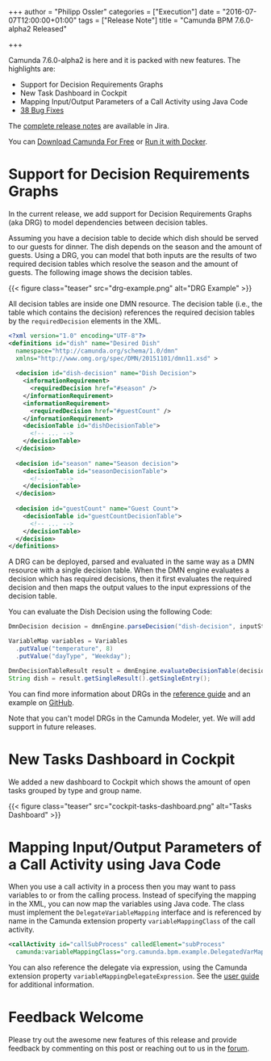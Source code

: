 +++
author = "Philipp Ossler"
categories = ["Execution"]
date = "2016-07-07T12:00:00+01:00"
tags = ["Release Note"]
title = "Camunda BPM 7.6.0-alpha2 Released"

+++

Camunda 7.6.0-alpha2 is here and it is packed with new features. The highlights are:

* Support for Decision Requirements Graphs
* New Task Dashboard in Cockpit
* Mapping Input/Output Parameters of a Call Activity using Java Code
* [38 Bug Fixes](https://app.camunda.com/jira/issues/?jql=issuetype%20%3D%20%22Bug%20Report%22%20AND%20fixVersion%20%3D%207.6.0-alpha2)

The [complete release notes](https://app.camunda.com/jira/secure/ReleaseNote.jspa?projectId=10230&version=14605) are available in Jira.

You can [Download Camunda For Free](https://camunda.org/download/)
or [Run it with Docker](https://hub.docker.com/r/camunda/camunda-bpm-platform/).

<!--more-->

# Support for Decision Requirements Graphs

In the current release, we add support for Decision Requirements Graphs (aka DRG) to model dependencies between decision tables. 

Assuming you have a decision table to decide which dish should be served to our guests for dinner. The dish depends on the season and the amount of guests. Using a DRG, you can model that both inputs are the results of two required decision tables which resolve the season and the amount of guests. The following image shows the decision tables. 

{{< figure class="teaser" src="drg-example.png" alt="DRG Example" >}}

All decision tables are inside one DMN resource. The decision table (i.e., the table which contains the decision) references the required decision tables by the `requiredDecision` elements in the XML.

```xml
<?xml version="1.0" encoding="UTF-8"?>
<definitions id="dish" name="Desired Dish" 
  namespace="http://camunda.org/schema/1.0/dmn"
  xmlns="http://www.omg.org/spec/DMN/20151101/dmn11.xsd" >
  
  <decision id="dish-decision" name="Dish Decision">
    <informationRequirement>
      <requiredDecision href="#season" />
    </informationRequirement>
    <informationRequirement>
      <requiredDecision href="#guestCount" />
    </informationRequirement>
    <decisionTable id="dishDecisionTable">
      <!-- ... -->
    </decisionTable>
  </decision>
  
  <decision id="season" name="Season decision">
    <decisionTable id="seasonDecisionTable">
      <!-- ... -->
    </decisionTable>
  </decision>
  
  <decision id="guestCount" name="Guest Count">
    <decisionTable id="guestCountDecisionTable">
      <!-- ... -->
    </decisionTable>
  </decision>
</definitions>
```  

A DRG can be deployed, parsed and evaluated in the same way as a DMN resource with a single decision table. When the DMN engine evaluates a decision which has required decisions, then it first evaluates the required decision and then maps the output values to the input expressions of the decision table. 

You can evaluate the Dish Decision using the following Code:

```java
DmnDecision decision = dmnEngine.parseDecision("dish-decision", inputStream);

VariableMap variables = Variables
  .putValue("temperature", 8)
  .putValue("dayType", "Weekday");

DmnDecisionTableResult result = dmnEngine.evaluateDecisionTable(decision, variables);
String dish = result.getSingleResult().getSingleEntry();
```

You can find more information about DRGs in the [reference guide](https://docs.camunda.org/manual/latest/reference/dmn11/drg/) and an example on [GitHub](https://github.com/camunda/camunda-bpm-examples/tree/master/dmn-engine/dmn-engine-drg).

Note that you can't model DRGs in the Camunda Modeler, yet. We will add support in future releases.

# New Tasks Dashboard in Cockpit

We added a new dashboard to Cockpit which shows the amount of open tasks grouped by type and group name.

{{< figure class="teaser" src="cockpit-tasks-dashboard.png" alt="Tasks Dashboard" >}}

# Mapping Input/Output Parameters of a Call Activity using Java Code

When you use a call activity in a process then you may want to pass variables to or from the calling process. Instead of specifying the mapping in the XML, you can now map the variables using Java code. The class must implement the `DelegateVariableMapping` interface and is referenced by name in the Camunda extension property `variableMappingClass` of the call activity. 

```xml
<callActivity id="callSubProcess" calledElement="subProcess" 
  camunda:variableMappingClass="org.camunda.bpm.example.DelegatedVarMapping"/>
```

You can also reference the delegate via expression, using the Camunda extension property `variableMappingDelegateExpression`. See the [user guide](https://docs.camunda.org/manual/latest/reference/bpmn20/subprocesses/call-activity/#delegation-of-variable-mapping) for additional information.

# Feedback Welcome

Please try out the awesome new features of this release and provide feedback by commenting on this post or reaching out to us in the [forum](https://forum.camunda.org/).

